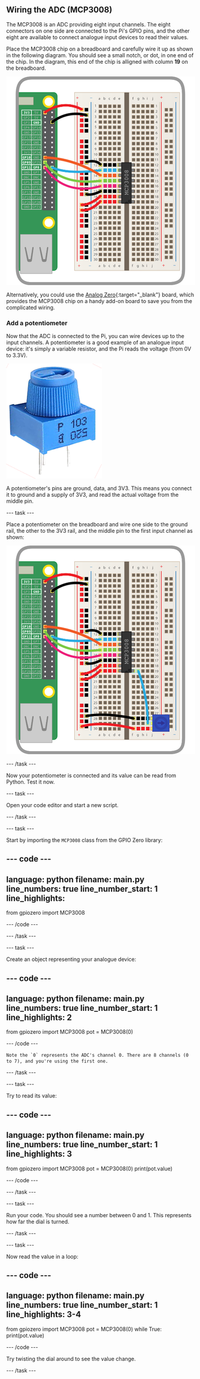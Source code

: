 ## Wiring the ADC (MCP3008)

The MCP3008 is an ADC providing eight input channels. The eight connectors on one side are connected to the Pi's GPIO pins, and the other eight are available to connect analogue input devices to read their values.

Place the MCP3008 chip on a breadboard and carefully wire it up as shown in the following diagram. You should see a small notch, or dot, in one end of the chip. In the diagram, this end of the chip is alligned with column **19** on the breadboard.

![MCP3008 wiring](images/mcp3008.png)

Alternatively, you could use the [Analog Zero](http://rasp.io/analogzero/){:target="_blank"} board, which provides the MCP3008 chip on a handy add-on board to save you from the complicated wiring.

### Add a potentiometer

Now that the ADC is connected to the Pi, you can wire devices up to the input channels. A potentiometer is a good example of an analogue input device: it's simply a variable resistor, and the Pi reads the voltage (from 0V to 3.3V).

![Potentiometer](images/potentiometer.png)

A potentiometer's pins are ground, data, and 3V3. This means you connect it to ground and a supply of 3V3, and read the actual voltage from the middle pin.

--- task ---

Place a potentiometer on the breadboard and wire one side to the ground rail, the other to the 3V3 rail, and the middle pin to the first input channel as shown:

![Add a potentiometer](images/mcp3008-pot.png)

--- /task ---

Now your potentiometer is connected and its value can be read from Python. Test it now.

--- task ---

Open your code editor and start a new script.

--- /task ---

--- task ---

Start by importing the `MCP3008` class from the GPIO Zero library:

--- code ---
---
language: python
filename: main.py
line_numbers: true
line_number_start: 1
line_highlights: 
---
from gpiozero import MCP3008

--- /code ---

--- /task ---

--- task ---

Create an object representing your analogue device:

--- code ---
---
language: python
filename: main.py
line_numbers: true
line_number_start: 1
line_highlights: 2
---
from gpiozero import MCP3008
pot = MCP3008(0)

--- /code ---

    Note the `0` represents the ADC's channel 0. There are 8 channels (0 to 7), and you're using the first one.

--- /task ---

--- task ---

Try to read its value:

--- code ---
---
language: python
filename: main.py
line_numbers: true
line_number_start: 1
line_highlights: 3
---
from gpiozero import MCP3008
pot = MCP3008(0)
print(pot.value)

--- /code ---

--- /task ---

--- task ---

Run your code. You should see a number between 0 and 1. This represents how far the dial is turned.

--- /task ---

--- task ---

Now read the value in a loop:

--- code ---
---
language: python
filename: main.py
line_numbers: true
line_number_start: 1
line_highlights: 3-4
---
from gpiozero import MCP3008
pot = MCP3008(0)
while True:
    print(pot.value)

--- /code ---

Try twisting the dial around to see the value change.

--- /task ---

